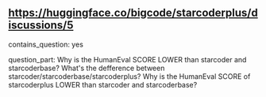 ## https://huggingface.co/bigcode/starcoderplus/discussions/5

contains_question: yes

question_part: 
Why is the HumanEval SCORE LOWER than starcoder and starcoderbase?
What's the defference between starcoder/starcoderbase/starcoderplus? Why is the HumanEval SCORE of starcoderplus LOWER than starcoder and starcoderbase?
